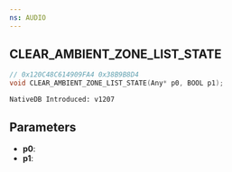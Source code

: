 ```yaml
---
ns: AUDIO
---
```

## CLEAR_AMBIENT_ZONE_LIST_STATE

```c
// 0x120C48C614909FA4 0x38B9B8D4
void CLEAR_AMBIENT_ZONE_LIST_STATE(Any* p0, BOOL p1);
```

```
NativeDB Introduced: v1207
```

## Parameters
* **p0**:
* **p1**:
